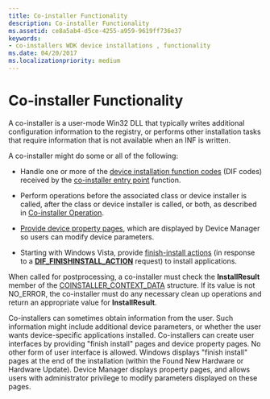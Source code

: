 ```yaml
---
title: Co-installer Functionality
description: Co-installer Functionality
ms.assetid: ce8a5ab4-d5ce-4255-a959-9619ff736e37
keywords:
- co-installers WDK device installations , functionality
ms.date: 04/20/2017
ms.localizationpriority: medium
---
```


# Co-installer Functionality





A co-installer is a user-mode Win32 DLL that typically writes additional configuration information to the registry, or performs other installation tasks that require information that is not available when an INF is written.

A co-installer might do some or all of the following:

-   Handle one or more of the [device installation function codes](/previous-versions/ff541307(v=vs.85)) (DIF codes) received by the [co-installer entry point](co-installer-interface.md#co-installer-entry-point) function.

-   Perform operations before the associated class or device installer is called, after the class or device installer is called, or both, as described in [Co-installer Operation](co-installer-operation.md).

-   [Provide device property pages](providing-device-property-pages.md), which are displayed by Device Manager so users can modify device parameters.

-   Starting with Windows Vista, provide [finish-install actions](finish-install-actions--windows-vista-and-later-.md) (in response to a [**DIF_FINISHINSTALL_ACTION**](./dif-finishinstall-action.md) request) to install applications.

When called for postprocessing, a co-installer must check the **InstallResult** member of the [COINSTALLER_CONTEXT_DATA](co-installer-interface.md#coinstaller-context-data) structure. If its value is not NO_ERROR, the co-installer must do any necessary clean up operations and return an appropriate value for **InstallResult**.

Co-installers can sometimes obtain information from the user. Such information might include additional device parameters, or whether the user wants device-specific applications installed. Co-installers can create user interfaces by providing "finish install" pages and device property pages. No other form of user interface is allowed. Windows displays "finish install" pages at the end of the installation (within the Found New Hardware or Hardware Update). Device Manager displays property pages, and allows users with administrator privilege to modify parameters displayed on these pages.

 

